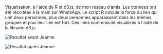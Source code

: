 Visualisation, à l'aide de R et d3.js, de mon réseau d'amis. Les données ont été récoltées à la main sur WhatsApp.
Le script R calcule la force du lien qui unit deux personnes, plus deux personnes apparaissent dans les mêmes groupes et plus leur 
lien est fort. Ces liens sont ensuite visualisés à l'aide de la librairie d3.js.

![Resultat avant Jeanne](https://raw.github.com/astephan91/whatsapp/master/resultat_avant_jeanne.png?raw=true)

![Resultat après Jeanne](https://raw.github.com/astephan91/whatsapp/master/resultat.png?raw=true)
